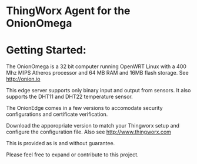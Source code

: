 # ThingWorx Agent for the OnionOmega

# Getting Started:

The OnionOmega is a 32 bit computer running OpenWRT Linux with a 400 Mhz MIPS Atheros processor and 64 MB RAM and 16MB flash storage. See http://onion.io

This edge server supports only binary input and output from sensors. It also supports the DHT11 and DHT22 temperature sensor. 

The OnionEdge comes in a few versions to accomodate security configurations and certificate verification.

Download the apporopriate version to match your Thingworx setup and configure the configuration file. Also see http://www.thingworx.com

This is provided as is and without guarantee.

Please feel free to expand or contribute to this project.
